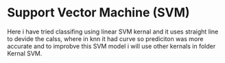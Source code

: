 # Support Vector Machine (SVM)

Here i have tried classifing using linear SVM kernal and it uses straight line to devide the calss, where in knn it had curve so prediciton was more accurate and to improbve this SVM model i will use other kernals in folder Kernal SVM.
